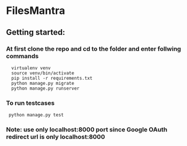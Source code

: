 # FilesMantra

## Getting started:
### At first clone the repo and cd to the folder and enter follwing commands
```
  virtualenv venv
  source venv/bin/activate
  pip install -r requirements.txt
  python manage.py migrate
  python manage.py runserver
 ```
 ### To run testcases
 
 ```
  python manage.py test
 ```
 ### Note: use only localhost:8000 port since Google OAuth redirect url is only localhost:8000
